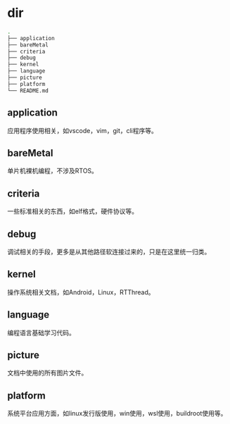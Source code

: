 # dir
```bash
.
├── application
├── bareMetal
├── criteria
├── debug
├── kernel
├── language
├── picture
├── platform
└── README.md
```

## application
应用程序使用相关，如vscode，vim，git，cli程序等。

## bareMetal
单片机裸机编程，不涉及RTOS。

## criteria
一些标准相关的东西，如elf格式，硬件协议等。

## debug
调试相关的手段，更多是从其他路径软连接过来的，只是在这里统一归类。

## kernel
操作系统相关文档，如Android，Linux，RTThread。

## language
编程语言基础学习代码。

## picture
文档中使用的所有图片文件。

## platform
系统平台应用方面，如linux发行版使用，win使用，wsl使用，buildroot使用等。

